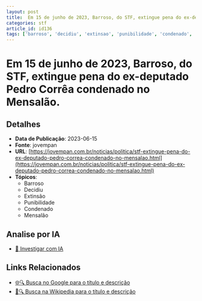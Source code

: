 ```yaml
---
layout: post
title:  Em 15 de junho de 2023, Barroso, do STF, extingue pena do ex-deputado Pedro Corrêa condenado no Mensalão.
categories: stf
article_id: id136
tags: ['barroso', 'decidiu', 'extinsao', 'punibilidade', 'condenado', 'mensalao']
---
```


# Em 15 de junho de 2023, Barroso, do STF, extingue pena do ex-deputado Pedro Corrêa condenado no Mensalão.

## Detalhes
- **Data de Publicação**: 2023-06-15
- **Fonte**: jovempan
- **URL**: [https://jovempan.com.br/noticias/politica/stf-extingue-pena-do-ex-deputado-pedro-correa-condenado-no-mensalao.html](https://jovempan.com.br/noticias/politica/stf-extingue-pena-do-ex-deputado-pedro-correa-condenado-no-mensalao.html)
- **Tópicos**:
  - Barroso
  - Decidiu
  - Extinsão
  - Punibilidade
  - Condenado
  - Mensalão

## Analise por IA
- [🤖 Investigar com IA](https://www.perplexity.ai/search?q=%22not%C3%ADcia%20artigo%20Brasil%22%20Em%2015%20de%20junho%20de%202023%2C%20Barroso%2C%20do%20STF%2C%20extingue%20pena%20do%20ex-deputado%20Pedro%20Corr%C3%AAa%20condenado%20no%20Mensal%C3%A3o.%20jovempan%202023-06-15)

## Links Relacionados
- [🌐🔍 Busca no Google para o título e descrição](https://www.google.com/search?q=%22not%C3%ADcia%20artigo%20Brasil%22%20Em%2015%20de%20junho%20de%202023%2C%20Barroso%2C%20do%20STF%2C%20extingue%20pena%20do%20ex-deputado%20Pedro%20Corr%C3%AAa%20condenado%20no%20Mensal%C3%A3o.%20jovempan%202023-06-15)
- [📖🔍 Busca na Wikipedia para o título e descrição](https://pt.wikipedia.org/w/index.php?search=%22not%C3%ADcia%20artigo%20Brasil%22%20Em%2015%20de%20junho%20de%202023%2C%20Barroso%2C%20do%20STF%2C%20extingue%20pena%20do%20ex-deputado%20Pedro%20Corr%C3%AAa%20condenado%20no%20Mensal%C3%A3o.%20jovempan%202023-06-15)

